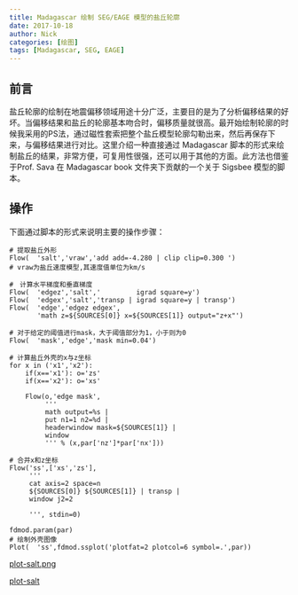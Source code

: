```yaml
---
title: Madagascar 绘制 SEG/EAGE 模型的盐丘轮廓
date: 2017-10-18
author: Nick
categories: [绘图]
tags: [Madagascar, SEG, EAGE]
---
```


## 前言
盐丘轮廓的绘制在地震偏移领域用途十分广泛，主要目的是为了分析偏移结果的好坏。当偏移结果和盐丘的轮廓基本吻合时，偏移质量就很高。最开始绘制轮廓的时候我采用的PS法，通过磁性套索把整个盐丘模型轮廓勾勒出来，然后再保存下来，与偏移结果进行对比。这里介绍一种直接通过 Madagascar 脚本的形式来绘制盐丘的结果，非常方便，可复用性很强，还可以用于其他的方面。此方法也借鉴于Prof. Sava 在 Madagascar book 文件夹下贡献的一个关于 Sigsbee 模型的脚本。
<!-- more -->
## 操作
下面通过脚本的形式来说明主要的操作步骤：
```
# 提取盐丘外形
Flow(  'salt','vraw','add add=-4.280 | clip clip=0.300 ')
# vraw为盐丘速度模型,其速度值单位为km/s

#　计算水平梯度和垂直梯度
Flow(  'edgez','salt','         igrad square=y')
Flow(  'edgex','salt','transp | igrad square=y | transp')
Flow(  'edge','edgez edgex',
       'math z=${SOURCES[0]} x=${SOURCES[1]} output="z+x"')

# 对于给定的阈值进行mask，大于阈值部分为1，小于则为0
Flow(  'mask','edge','mask min=0.04')

# 计算盐丘外壳的x与z坐标
for x in ('x1','x2'):
    if(x=='x1'): o='zs'
    if(x=='x2'): o='xs'

    Flow(o,'edge mask',
         '''
         math output=%s |
         put n1=1 n2=%d |
         headerwindow mask=${SOURCES[1]} |
         window
         ''' % (x,par['nz']*par['nx']))

# 合并x和z坐标
Flow('ss',['xs','zs'],
     '''
     cat axis=2 space=n
     ${SOURCES[0]} ${SOURCES[1]} | transp |
     window j2=2

     ''', stdin=0)

fdmod.param(par)
# 绘制外壳图像
Plot(  'ss',fdmod.ssplot('plotfat=2 plotcol=6 symbol=.',par))
```

[plot-salt.png](https://postimg.cc/62wdgLsT)

[plot-salt](https://i.postimg.cc/FsyCgCmD/Huang-JGR2018-Fig11.png)


